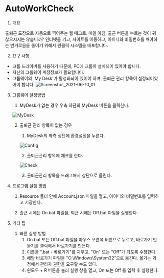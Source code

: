 # AutoWorkCheck

1. 개요

출퇴근 도장으로 자동으로 찍어주는 웹 매크로. 매일 아침, 출근 버튼을 누르는 것이 귀찮으시지는 않습니까? 인터넷을 키고, 사이트를 이동하고, 아이디와 비밀번호를 쳐야하는 번거로움을 줄이기 위해서 원클릭 시스템을 배포합니다.

2. 요구 사항

- 크롬 드라이버를 사용하기 때문에, PC에 크롬이 설치되어 있어야 합니다.
- 자신의 그룹웨어 계정정보가 필요합니다.
- 그룹웨어의 'My Desk'가 활성화되어 있어야 하며, 출퇴근 관리 항목이 설정되어있어야 합니다. 
![Screenshot_2021-06-10_01](https://user-images.githubusercontent.com/38543277/121486074-c7c59d80-ca0b-11eb-8aa9-7303e81610fe.png)

3. 그룹웨어 설정방법

    1) MyDesk가 없는 경우
    우측 하단의 MyDesk 버튼을 클릭한다.

    ![MyDesk](https://user-images.githubusercontent.com/38543277/121486445-1b37eb80-ca0c-11eb-9a8f-a2b63580d3e2.png)

    2) 출퇴근 관리 항목이 없는 경우
        1. MyDesk의 좌측 상단에 환경설정을 누른다.

        ![Config](https://user-images.githubusercontent.com/38543277/121486719-5cc89680-ca0c-11eb-9bf0-9330b2e9aa9e.png)

        2. 출퇴근관리 항목에 체크를 한다.

        ![Check](https://user-images.githubusercontent.com/38543277/121486776-68b45880-ca0c-11eb-8018-ccb3fd17fa42.png)

        3. 출퇴근관리 항목을 드래그해서 상단으로 올린다.
        
4. 프로그램 실행 방법

    1) Resource 폴더 안에 Account.json 파일을 열고, 아이디와 비밀번호를 입력하고 저장한다.
    
    2) 출근 시에는 On.bat 파일을, 퇴근 시에는 Off.bat 파일을 실행한다.
    
5. 기타 팁
    
    1) 빠른 실행 방법
        1. On.bat 또는 Off.bat 파일을 마우스 오른쪽 버튼으로 누르고, 바로가기 만들기를 클릭해서 바로가기를 만든다.
        2. 이름을 ".bat - 바로가기"를 지우고, "On" 또는 "Off"가 되도록 수정한다.
        3. 해당 바로가기 파일을 "C:\Windows\System32"으로 옮긴다. 옮기는 과정에서 관리자 권한을 요구할 수도 있다.
        4. 윈도우 + R 버튼을 눌러 실행 창을 열고, On 또는 Off 를 입력 후 실행한다.
